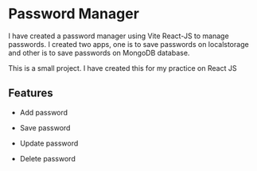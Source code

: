 # Password Manager

I have created a password manager using Vite React-JS to manage passwords. I created two apps, one is to save passwords on localstorage and other is to save passwords on MongoDB database.

This is a small project. I have created this for my practice on React JS


## Features

- Add password

- Save password

- Update password

- Delete password